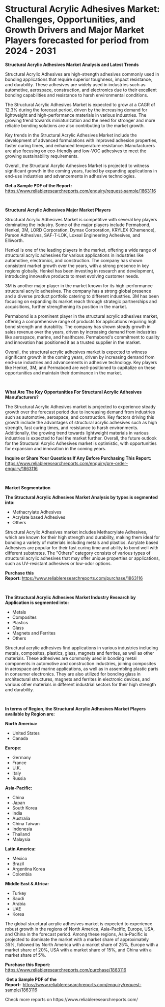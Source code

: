 <p><h1>Structural Acrylic Adhesives Market: Challenges, Opportunities, and Growth Drivers and Major Market Players forecasted for period from 2024 - 2031</h1></p><p><strong>Structural Acrylic Adhesives Market Analysis and Latest Trends</strong></p>
<p><p>Structural Acrylic Adhesives are high-strength adhesives commonly used in bonding applications that require superior toughness, impact resistance, and durability. These adhesives are widely used in industries such as automotive, aerospace, construction, and electronics due to their excellent bonding capabilities and resistance to harsh environmental conditions.</p><p>The Structural Acrylic Adhesives Market is expected to grow at a CAGR of 12.3% during the forecast period, driven by the increasing demand for lightweight and high-performance materials in various industries. The growing trend towards miniaturization and the need for stronger and more reliable bonding solutions are also contributing to the market growth.</p><p>Key trends in the Structural Acrylic Adhesives Market include the development of advanced formulations with improved adhesion properties, faster curing times, and enhanced temperature resistance. Manufacturers are also focusing on eco-friendly and low-VOC adhesives to meet the growing sustainability requirements.</p><p>Overall, the Structural Acrylic Adhesives Market is projected to witness significant growth in the coming years, fueled by expanding applications in end-use industries and advancements in adhesive technologies.</p></p>
<p><strong>Get a Sample PDF of the Report:&nbsp;</strong> <a href="https://www.reliableresearchreports.com/enquiry/request-sample/1863116">https://www.reliableresearchreports.com/enquiry/request-sample/1863116</a></p>
<p>&nbsp;</p>
<p><strong>Structural Acrylic Adhesives Major Market Players</strong></p>
<p><p>Structural Acrylic Adhesives Market is competitive with several key players dominating the industry. Some of the major players include Permabond, Henkel, 3M, LORD Corporation, Dymax Corporation, KRYLEX (Chemence), Parson Adhesives, SAF-T-LOK, Loxeal Engineering Adhesives, and Elliworth.</p><p>Henkel is one of the leading players in the market, offering a wide range of structural acrylic adhesives for various applications in industries like automotive, electronics, and construction. The company has shown consistent market growth over the years, with a strong presence in key regions globally. Henkel has been investing in research and development, introducing innovative products to meet evolving customer needs.</p><p>3M is another major player in the market known for its high-performance structural acrylic adhesives. The company has a strong global presence and a diverse product portfolio catering to different industries. 3M has been focusing on expanding its market reach through strategic partnerships and acquisitions, further strengthening its position in the market.</p><p>Permabond is a prominent player in the structural acrylic adhesives market, offering a comprehensive range of products for applications requiring high bond strength and durability. The company has shown steady growth in sales revenue over the years, driven by increasing demand from industries like aerospace, marine, and healthcare. Permabond's commitment to quality and innovation has positioned it as a trusted supplier in the market.</p><p>Overall, the structural acrylic adhesives market is expected to witness significant growth in the coming years, driven by increasing demand from end-use industries and advancements in adhesive technology. Key players like Henkel, 3M, and Permabond are well-positioned to capitalize on these opportunities and maintain their dominance in the market.</p></p>
<p>&nbsp;</p>
<p><strong>What Are The Key Opportunities For Structural Acrylic Adhesives Manufacturers?</strong></p>
<p><p>The Structural Acrylic Adhesives market is projected to experience steady growth over the forecast period due to increasing demand from industries such as automotive, aerospace, and construction. Key factors driving this growth include the advantages of structural acrylic adhesives such as high strength, fast curing times, and resistance to harsh environments. Additionally, the growing trend towards lightweight materials in various industries is expected to fuel the market further. Overall, the future outlook for the Structural Acrylic Adhesives market is optimistic, with opportunities for expansion and innovation in the coming years.</p></p>
<p><strong>Inquire or Share Your Questions If Any Before Purchasing This Report:</strong> <a href="https://www.reliableresearchreports.com/enquiry/pre-order-enquiry/1863116">https://www.reliableresearchreports.com/enquiry/pre-order-enquiry/1863116</a></p>
<p>&nbsp;</p>
<p><strong>Market Segmentation</strong></p>
<p><strong>The Structural Acrylic Adhesives Market Analysis by types is segmented into:</strong></p>
<p><ul><li>Methacrylate Adhesives</li><li>Acrylate based Adhesives</li><li>Others</li></ul></p>
<p><p>Structural Acrylic Adhesives market includes Methacrylate Adhesives, which are known for their high strength and durability, making them ideal for bonding a variety of materials including metals and plastics. Acrylate based Adhesives are popular for their fast curing time and ability to bond well with different substrates. The "Others" category consists of various types of structural acrylic adhesives that may offer unique properties or applications, such as UV-resistant adhesives or low-odor options.</p></p>
<p><strong>Purchase this Report:&nbsp;</strong><a href="https://www.reliableresearchreports.com/purchase/1863116">https://www.reliableresearchreports.com/purchase/1863116</a></p>
<p>&nbsp;</p>
<p><strong>The Structural Acrylic Adhesives Market Industry Research by Application is segmented into:</strong></p>
<p><ul><li>Metals</li><li>Composites</li><li>Plastics</li><li>Glass</li><li>Magnets and Ferrites</li><li>Others</li></ul></p>
<p><p>Structural acrylic adhesives find applications in various industries including metals, composites, plastics, glass, magnets and ferrites, as well as other materials. These adhesives are commonly used in bonding metal components in automotive and construction industries, joining composites in aerospace and marine applications, as well as in assembling plastic parts in consumer electronics. They are also utilized for bonding glass in architectural structures, magnets and ferrites in electronic devices, and various other materials in different industrial sectors for their high strength and durability.</p></p>
<p>&nbsp;</p>
<p><strong>In terms of Region, the Structural Acrylic Adhesives Market Players available by Region are:</strong></p>
<p>
    <p> <strong> North America: </strong>
        <ul>
            <li>United States</li>
            <li>Canada</li>
        </ul>
        </p> 
    <p> <strong> Europe: </strong>
        <ul>
            <li>Germany</li>
            <li>France</li>
            <li>U.K.</li>
            <li>Italy</li>
            <li>Russia</li>
        </ul>
        </p> 
    <p> <strong> Asia-Pacific: </strong>
        <ul>
            <li>China</li>
            <li>Japan</li>
            <li>South Korea</li>
            <li>India</li>
            <li>Australia</li>
            <li>China Taiwan</li>
            <li>Indonesia</li>
            <li>Thailand</li>
            <li>Malaysia</li>
        </ul>
        </p> 
    <p> <strong> Latin America: </strong>
        <ul>
            <li>Mexico</li>
            <li>Brazil</li>
            <li>Argentina Korea</li>
            <li>Colombia</li>
        </ul>
        </p> 
    <p> <strong> Middle East & Africa: </strong>
        <ul>
            <li>Turkey</li>
            <li>Saudi</li>
            <li>Arabia</li>
            <li>UAE</li>
            <li>Korea</li>
        </ul>
    </p>
    </p>
<p><p>The global structural acrylic adhesives market is expected to experience robust growth in the regions of North America, Asia-Pacific, Europe, USA, and China in the forecast period. Among these regions, Asia-Pacific is projected to dominate the market with a market share of approximately 35%, followed by North America with a market share of 25%, Europe with a market share of 20%, USA with a market share of 15%, and China with a market share of 5%.</p></p>
<p><strong>Purchase this Report: </strong><a href="https://www.reliableresearchreports.com/purchase/1863116">https://www.reliableresearchreports.com/purchase/1863116</a></p>
<p>&nbsp;<strong>Get a Sample PDF of the Report:&nbsp;&nbsp;</strong><a href="https://www.reliableresearchreports.com/enquiry/request-sample/1863116">https://www.reliableresearchreports.com/enquiry/request-sample/1863116</a></p>
<p><strong></strong></p>
<p>Check more reports on https://www.reliableresearchreports.com/</p>